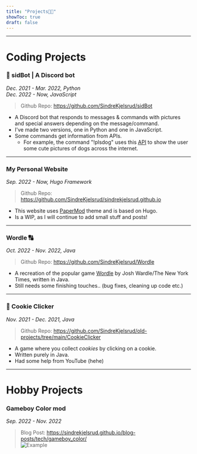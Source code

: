 ```yaml
---
title: "Projects👨‍💻"
showToc: true
draft: false
---
```


---

# Coding Projects

### 🤖 sidBot | A Discord bot

_Dec. 2021 - Mar. 2022, Python_  
_Dec. 2022 - Now, JavaScript_

> Github Repo: <https://github.com/SindreKjelsrud/sidBot>

- A Discord bot that responds to messages & commands with pictures and special answers depending on the message/command.
- I've made two versions, one in Python and one in JavaScript.
- Some commands get information from APIs.
  - For example, the command "!plsdog" uses this [API](https://dog.ceo/api) to show the user some cute pictures of dogs across the internet.

---

### My Personal Website

_Sep. 2022 - Now, Hugo Framework_

> Github Repo: <https://github.com/SindreKjelsrud/sindrekjelsrud.github.io>

- This website uses [PaperMod](https://github.com/adityatelange/hugo-PaperMod) theme and is based on Hugo.
- Is a WIP, as I will continue to add small stuff and posts!

---

### Wordle 🔠

_Oct. 2022 - Nov. 2022, Java_

> Github Repo: <https://github.com/SindreKjelsrud/Wordle>

- A recreation of the popular game [Wordle](https://www.nytimes.com/games/wordle/index.html) by Josh Wardle/The New York Times, written in Java.
- Still needs some finishing touches.. (bug fixes, cleaning up code etc.)

---

### 🍪 Cookie Clicker

_Nov. 2021 - Dec. 2021, Java_

> Github Repo: <https://github.com/SindreKjelsrud/old-projects/tree/main/CookieClicker>

- A game where you collect _cookies_ by clicking on a cookie.
- Written purely in Java.
- Had some help from YouTube (hehe)

---

# Hobby Projects

### Gameboy Color mod

_Sep. 2022 - Nov. 2022_

> Blog Post: https://sindrekjelsrud.github.io/blog-posts/tech/gameboy_color/  
> ![Example](/img/gameboy-post/example.jpg)
